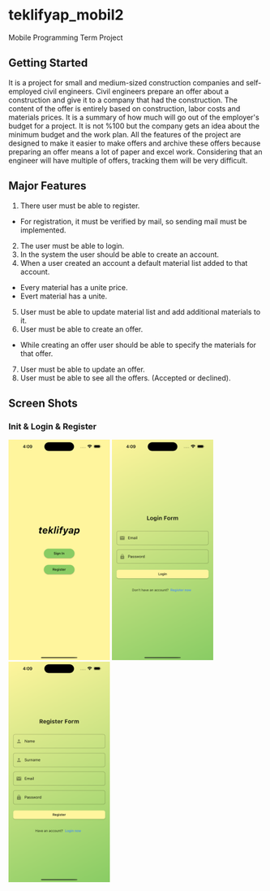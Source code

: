 # teklifyap_mobil2

Mobile Programming Term Project

## Getting Started

It is a project for small and medium-sized construction companies and self-employed civil engineers. Civil engineers prepare an offer about a construction and give it to a company that had the construction. The content of the offer is entirely based on construction, labor costs and materials prices. It is a summary of how much will go out of the employer's budget for a project. It is not %100 but the company gets an idea about the minimum budget and the work plan. 
 All the features of the project are designed to make it easier to make offers and archive these offers because preparing an offer means a lot of paper and excel work. Considering that an engineer will have multiple of offers, tracking them will be very difficult.

## Major Features

1.	There user must be able to register.
   *	For registration, it must be verified by mail, so sending mail must be implemented.
2.	The user must be able to login.
3.	In the system the user should be able to create an account.
4.	When a user created an account a default material list added to that account.
   *	Every material has a unite price.
   *	Evert material has a unite.
5.	User must be able to update material list and add additional materials to it.
6.	User must be able to create an offer.
   *	While creating an offer user should be able to specify the materials for that offer.
7.	User must be able to update an offer.
8.	User must be able to see all the offers. (Accepted or declined).

## Screen Shots

### Init & Login & Register

<img src="ss/init.png" alt="init" style="width:200px;"/> <img src="ss/login.png" alt="login" style="width:200px;"/> <img src="ss/register.png" alt="register" style="width:200px;"/>

